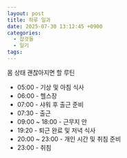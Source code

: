 ```yaml
---
layout: post
title: 하루 일과
date: 2025-07-30 13:12:45 +0900
categories:
  - 잡것들
  - 일기
tags:
---
```

몸 상태 괜찮아지면 할 루틴

- 05:00 - 기상 및 아침 식사
- 06:00 - 헬스장
- 07:00 - 샤워 후 출근 준비
- 07:30 - 출근
- 09:00 ~ 18:00 - 근무지 안
- 19:20 - 퇴근 완료 및 저녁 식사
- 20:00 ~ 23:00 - 개인 시간 및 취침 준비
- 23:00 - 취침
